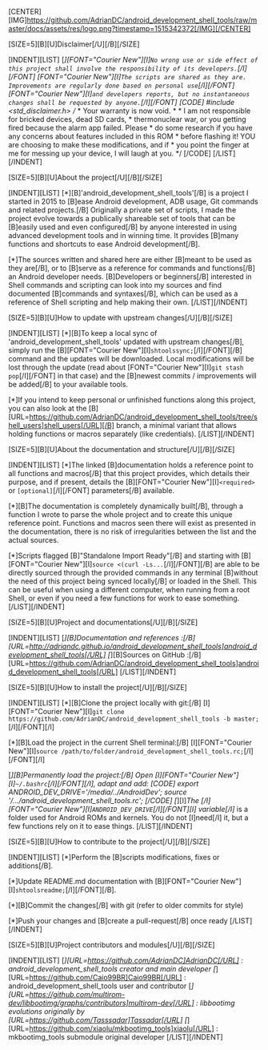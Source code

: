 [CENTER][IMG]https://github.com/AdrianDC/android_development_shell_tools/raw/master/docs/assets/res/logo.png?timestamp=1515342372[/IMG][/CENTER]


[SIZE=5][B][U]Disclaimer[/U][/B][/SIZE]

[INDENT][LIST]
[*][FONT="Courier New"][I]`No wrong use or side effect of this project shall involve the responsibility of its developers.`[/I][/FONT]
   [FONT="Courier New"][I]`The scripts are shared as they are. Improvements are regularly done based on personal use`[/I][/FONT]
   [FONT="Courier New"][I]`and developers reports, but no instantaneous changes shall be requested by anyone.`[/I][/FONT]
   [CODE]
   #include <std_disclaimer.h>
   /*
    * Your warranty is now void.
    *
    * I am not responsible for bricked devices, dead SD cards,
    * thermonuclear war, or you getting fired because the alarm app failed. Please
    * do some research if you have any concerns about features included in this ROM
    * before flashing it! YOU are choosing to make these modifications, and if
    * you point the finger at me for messing up your device, I will laugh at you.
    */
   [/CODE]
[/LIST][/INDENT]


[SIZE=5][B][U]About the project[/U][/B][/SIZE]

[INDENT][LIST]
[*][B]'android_development_shell_tools'[/B] is a project I started in 2015
   to [B]ease Android development, ADB usage, Git commands and related projects.[/B]
   Originally a private set of scripts, I made the project evolve towards
   a publically shareable set of tools that can be [B]easily used and even configured[/B]
   by anyone interested in using advanced development tools and in winning time.
   It provides [B]many functions and shortcuts to ease Android development[/B].

[*]The sources written and shared here are either [B]meant to be used as they are[/B],
   or to [B]serve as a reference for commands and functions[/B] an Android developer needs.
   [B]Developers or beginners[/B] interested in Shell commands and scripting
   can look into my sources and find documented [B]commands and syntaxes[/B],
   which can be used as a reference of Shell scripting and help making their own.
[/LIST][/INDENT]


[SIZE=5][B][U]How to update with upstream changes[/U][/B][/SIZE]

[INDENT][LIST]
[*][B]To keep a local sync of 'android_development_shell_tools' updated with upstream changes[/B],
   simply run the [B][FONT="Courier New"][I]`shtoolssync;`[/I][/FONT][/B] command and the updates will be downloaded.
   Local modifications will be lost through the update (read about [FONT="Courier New"][I]`git stash pop`[/I][/FONT] in that case)
   and the [B]newest commits / improvements will be added[/B] to your available tools.

[*]If you intend to keep personal or unfinished functions along this project,
   you can also look at the [B][URL=https://github.com/AdrianDC/android_development_shell_tools/tree/shell_users]shell_users[/URL][/B] branch, a minimal variant
   that allows holding functions or macros separately (like credentials).
[/LIST][/INDENT]


[SIZE=5][B][U]About the documentation and structure[/U][/B][/SIZE]

[INDENT][LIST]
[*]The linked [B]documentation holds a reference point to all functions and macros[/B]
   that this project provides, which details their purpose, and if present,
   details the [B][FONT="Courier New"][I]`<required>` or `[optional]`[/I][/FONT] parameters[/B] available.

[*][B]The documentation is completely dynamically built[/B], through a function I wrote
   to parse the whole project and to create this unique reference point.
   Functions and macros seen there will exist as presented in the documentation,
   there is no risk of irregularities between the list and the actual sources.

[*]Scripts flagged [B]"Standalone Import Ready"[/B] and starting with [B][FONT="Courier New"][I]`source <(curl -Ls...`[/I][/FONT][/B]
   are able to be directly sourced through the provided commands in any terminal
   [B]without the need of this project being synced locally[/B] or loaded in the Shell.
   This can be useful when using a different computer, when running from a root Shell,
   or even if you need a few functions for work to ease something.
[/LIST][/INDENT]


[SIZE=5][B][U]Project and documentations[/U][/B][/SIZE]

[INDENT][LIST]
[*][B]Documentation and references :[/B] [URL=http://adriandc.github.io/android_development_shell_tools]android_development_shell_tools[/URL]
[*][B]Sources on GitHub :[/B] [URL=https://github.com/AdrianDC/android_development_shell_tools]android_development_shell_tools[/URL]
[/LIST][/INDENT]


[SIZE=5][B][U]How to install the project[/U][/B][/SIZE]

[INDENT][LIST]
[*][B]Clone the project locally with git:[/B]
   [I][FONT="Courier New"][I]`git clone https://github.com/AdrianDC/android_development_shell_tools -b master;`[/I][/FONT][/I]

[*][B]Load the project in the current Shell terminal:[/B]
   [I][FONT="Courier New"][I]`source /path/to/folder/android_development_shell_tools.rc;`[/I][/FONT][/I]

[*][B]Permanently load the project:[/B] Open [I][FONT="Courier New"][I]`~/.bashrc`[/I][/FONT][/I], adapt and add:
   [CODE]
   export ANDROID_DEV_DRIVE='/media/../AndroidDev';
   source '/.../android_development_shell_tools.rc';
   [/CODE]
[*][I]*The [/I][FONT="Courier New"][I]`ANDROID_DEV_DRIVE`[/I][/FONT][I] variable[/I]* is a folder used for Android ROMs and kernels.
   You do not [I]need[/I] it, but a few functions rely on it to ease things.
[/LIST][/INDENT]


[SIZE=5][B][U]How to contribute to the project[/U][/B][/SIZE]

[INDENT][LIST]
[*]Perform the [B]scripts modifications, fixes or additions[/B].

[*]Update README.md documentation with [B][FONT="Courier New"][I]`shtoolsreadme;`[/I][/FONT][/B].

[*][B]Commit the changes[/B] with git (refer to older commits for style)

[*]Push your changes and [B]create a pull-request[/B] once ready
[/LIST][/INDENT]


[SIZE=5][B][U]Project contributors and modules[/U][/B][/SIZE]

[INDENT][LIST]
[*][URL=https://github.com/AdrianDC]AdrianDC[/URL] : android_development_shell_tools creator and main developer
[*][URL=https://github.com/Caio99BR]Caio99BR[/URL] : android_development_shell_tools user and contributor
[*][URL=https://github.com/multirom-dev/libbootimg/graphs/contributors]multirom-dev[/URL] : libbootimg evolutions originally by [URL=https://github.com/Tasssadar]Tassadar[/URL]
[*][URL=https://github.com/xiaolu/mkbootimg_tools]xiaolu[/URL] : mkbootimg_tools submodule original developer
[/LIST][/INDENT]

